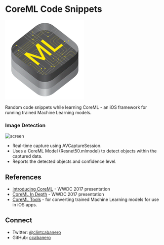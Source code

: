 # CoreML Code Snippets

![icon](imgs/coreml_logo.png)

Random code snippets while learning CoreML - an iOS framework for running trained Machine Learning models.

### Image Detection

![screen](imgs/ImageDetection.gif)

* Real-time capture using AVCaptureSession.
* Uses a CoreML Model (Resnet50.mlmodel) to detect objects within the captured data.
* Reports the detected objects and confidence level.

## References

* [Introducing CoreML](https://developer.apple.com/videos/play/wwdc2017/703/) - WWDC 2017 presentation
* [CoreML In Depth](https://developer.apple.com/videos/play/wwdc2017/710/) - WWDC 2017 presentation
* [CoreML Tools](https://pypi.python.org/pypi/coremltools) - for converting trained Machine Learning models for use in iOS apps.

## Connect

* Twitter: [@clintcabanero](http://twitter.com/clintcabanero)
* GitHub: [ccabanero](http:///github.com/ccabanero)
